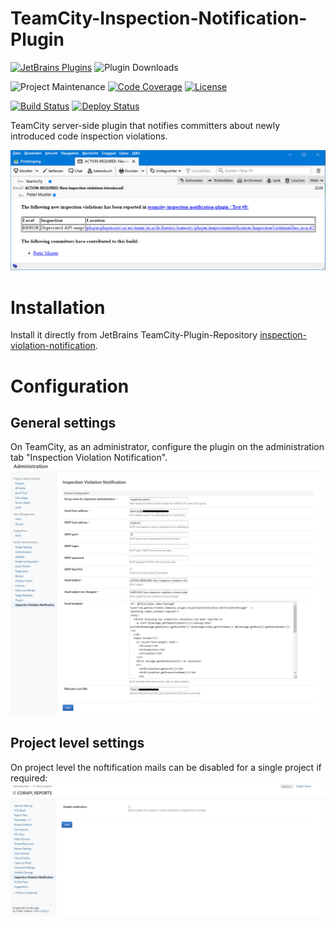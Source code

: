 # TeamCity-Inspection-Notification-Plugin
[![JetBrains Plugins][jetbrains-plugin-release-shield]][jetbrains-plugin]
![Plugin Downloads][jetbrains-plugin-download-shield]

![Project Maintenance][maintenance-shield]
[![Code Coverage][codecov-shield]][codecov]
[![License][license-shield]][license]

[![Build Status][build-status-shield]][build-status]
[![Deploy Status][deploy-status-shield]][deploy-status]

TeamCity server-side plugin that notifies committers about newly introduced code inspection violations.

![Screen shot of app](images/email.png "Screen shot of the notification")

# Installation

Install it directly from JetBrains TeamCity-Plugin-Repository [inspection-violation-notification][jetbrains-plugin].

# Configuration

## General settings
On TeamCity, as an administrator, configure the plugin on the administration tab "Inspection Violation Notification".
![Screen shot of app](images/general-settings.png "Genral settings page")

## Project level settings
On project level the noftification mails can be disabled for a single project if required:
![Screen shot of app](images/project-settings.png "Project settings page")


[maintenance-shield]: https://img.shields.io/maintenance/yes/2022.svg
[license-shield]: https://img.shields.io/github/license/frimtec/teamcity-inspection-notification-plugin.svg
[license]: https://opensource.org/licenses/Apache-2.0
[build-status-shield]: https://github.com/frimtec/teamcity-inspection-notification-plugin/workflows/Build/badge.svg
[build-status]: https://github.com/frimtec/teamcity-inspection-notification-plugin/actions?query=workflow%3ABuild
[deploy-status-shield]: https://github.com/frimtec/teamcity-inspection-notification-plugin/workflows/Deploy%20release/badge.svg
[deploy-status]: https://github.com/frimtec/teamcity-inspection-notification-plugin/actions?query=workflow%3A%22Deploy+release%22
[codecov-shield]: https://codecov.io/gh/frimtec/teamcity-inspection-notification-plugin/branch/master/graph/badge.svg?token=PA2AUVHJNI
[codecov]: https://codecov.io/gh/frimtec/teamcity-inspection-notification-plugin
[jetbrains-plugin-release-shield]: https://img.shields.io/jetbrains/plugin/v/12382
[jetbrains-plugin-download-shield]: https://img.shields.io/jetbrains/plugin/d/12382
[jetbrains-plugin]: https://plugins.jetbrains.com/plugin/12382-inspection-violation-notification
